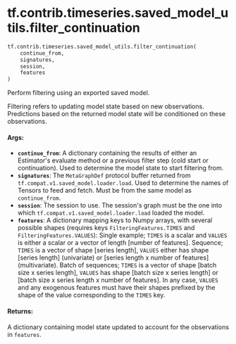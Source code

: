 <div itemscope itemtype="http://developers.google.com/ReferenceObject">
<meta itemprop="name" content="tf.contrib.timeseries.saved_model_utils.filter_continuation" />
<meta itemprop="path" content="Stable" />
</div>

# tf.contrib.timeseries.saved_model_utils.filter_continuation

``` python
tf.contrib.timeseries.saved_model_utils.filter_continuation(
    continue_from,
    signatures,
    session,
    features
)
```

Perform filtering using an exported saved model.

Filtering refers to updating model state based on new observations.
Predictions based on the returned model state will be conditioned on these
observations.

#### Args:

* <b>`continue_from`</b>: A dictionary containing the results of either an Estimator's
    evaluate method or a previous filter step (cold start or continuation).
    Used to determine the model state to start filtering from.
* <b>`signatures`</b>: The `MetaGraphDef` protocol buffer returned from
    `tf.compat.v1.saved_model.loader.load`. Used to determine the names of
    Tensors to feed and fetch. Must be from the same model as `continue_from`.
* <b>`session`</b>: The session to use. The session's graph must be the one into which
    `tf.compat.v1.saved_model.loader.load` loaded the model.
* <b>`features`</b>: A dictionary mapping keys to Numpy arrays, with several possible
    shapes (requires keys `FilteringFeatures.TIMES` and
    `FilteringFeatures.VALUES`): Single example; `TIMES` is a scalar and
      `VALUES` is either a scalar or a vector of length [number of features].
      Sequence; `TIMES` is a vector of shape [series length], `VALUES` either
      has shape [series length] (univariate) or [series length x number of
      features] (multivariate). Batch of sequences; `TIMES` is a vector of
      shape [batch size x series length], `VALUES` has shape [batch size x
      series length] or [batch size x series length x number of features]. In
      any case, `VALUES` and any exogenous features must have their shapes
      prefixed by the shape of the value corresponding to the `TIMES` key.


#### Returns:

A dictionary containing model state updated to account for the observations
in `features`.